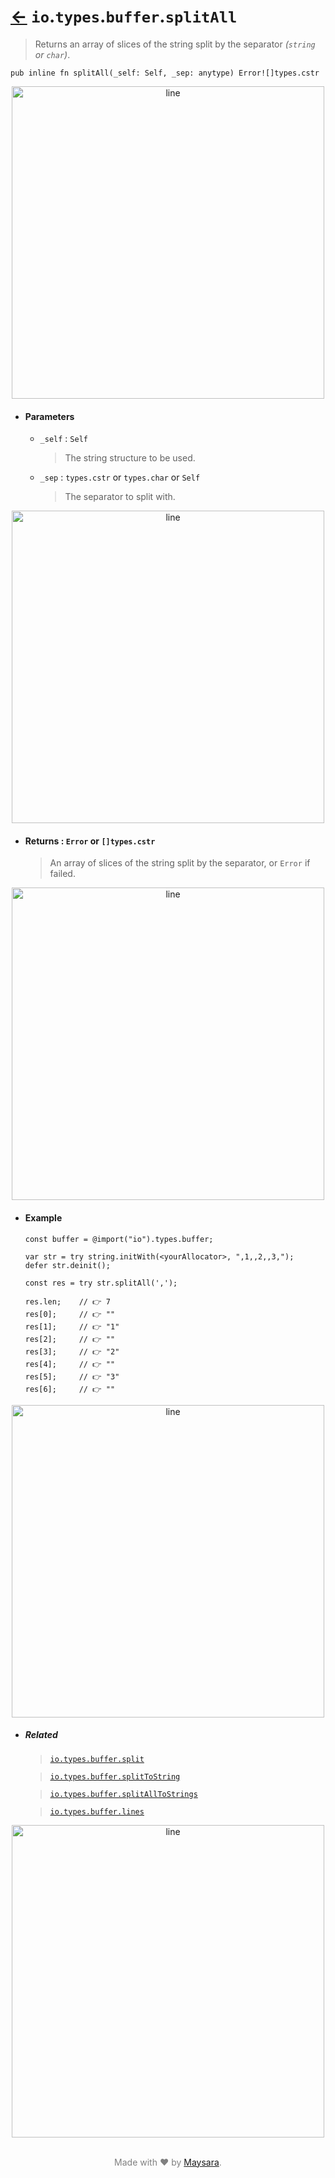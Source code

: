 # [←](../readme.md) `io`.`types`.`buffer`.`splitAll`

> Returns an array of slices of the string split by the separator _(`string` or `char`)_.

```zig
pub inline fn splitAll(_self: Self, _sep: anytype) Error![]types.cstr
```

<div align="center">
<img src="https://raw.githubusercontent.com/Super-ZIG/io/refs/heads/main/docs/dist/img/md/line.png" alt="line" style="width:500px;"/>
</div>

- #### Parameters

    - `_self` : `Self`

        > The string structure to be used.

    - `_sep` : `types.cstr` or `types.char` or `Self`

        > The separator to split with.

<div align="center">
<img src="https://raw.githubusercontent.com/Super-ZIG/io/refs/heads/main/docs/dist/img/md/line.png" alt="line" style="width:500px;"/>
</div>

- #### Returns : `Error` or `[]types.cstr`

    > An array of slices of the string split by the separator, or `Error` if failed.

<div align="center">
<img src="https://raw.githubusercontent.com/Super-ZIG/io/refs/heads/main/docs/dist/img/md/line.png" alt="line" style="width:500px;"/>
</div>

- #### Example


    ```zig
    const buffer = @import("io").types.buffer;
    ```

    ```zig
    var str = try string.initWith(<yourAllocator>, ",1,,2,,3,");
    defer str.deinit();

    const res = try str.splitAll(',');

    res.len;    // 👉 7
    res[0];     // 👉 ""
    res[1];     // 👉 "1"
    res[2];     // 👉 ""
    res[3];     // 👉 "2"
    res[4];     // 👉 ""
    res[5];     // 👉 "3"
    res[6];     // 👉 ""
    ```

<div align="center">
<img src="https://raw.githubusercontent.com/Super-ZIG/io/refs/heads/main/docs/dist/img/md/line.png" alt="line" style="width:500px;"/>
</div>

- ##### Related

  > [`io.types.buffer.split`](./split.md)

  > [`io.types.buffer.splitToString`](./splitToString.md)

  > [`io.types.buffer.splitAllToStrings`](./splitAllToStrings.md)

  > [`io.types.buffer.lines`](./lines.md)

<div align="center">
<img src="https://raw.githubusercontent.com/Super-ZIG/io/refs/heads/main/docs/dist/img/md/line.png" alt="line" style="width:500px;"/>
</div>

<p align="center" style="color:grey;"><br />Made with ❤️ by <a href="http://github.com/maysara-elshewehy" target="blank">Maysara</a>.</p>